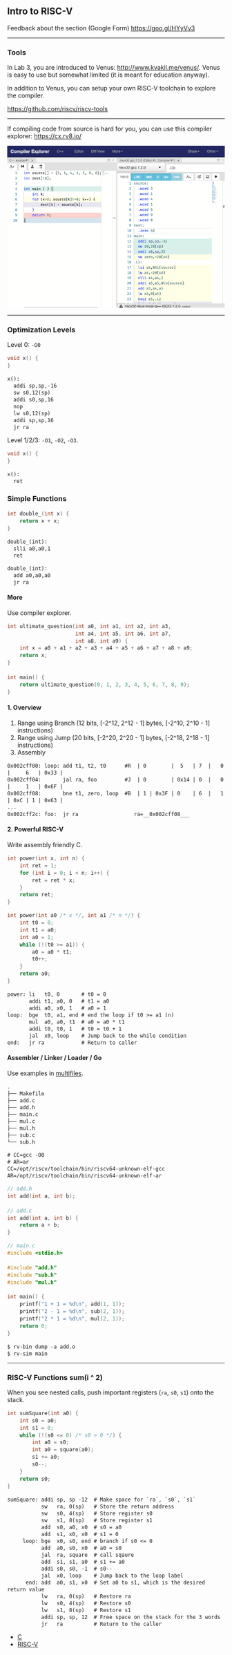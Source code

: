 Intro to RISC-V
---

Feedback about the section (Google Form)
https://goo.gl/HYyVv3

----

### Tools

In Lab 3, you are introduced to Venus: http://www.kvakil.me/venus/. Venus is
easy to use but somewhat limited (it is meant for education anyway).

In addition to Venus, you can setup your own RISC-V toolchain to explore the
compiler.

https://github.com/riscv/riscv-tools

---

If compiling code from source is hard for you, you can use this compiler explorer:
https://cx.rv8.io/

![Compiler Explorer](./images/compiler_explorer.png)

---
### Optimization Levels

Level 0: `-O0`

```c
void x() {
}
```

```assembly
x():
  addi sp,sp,-16
  sw s0,12(sp)
  addi s0,sp,16
  nop
  lw s0,12(sp)
  addi sp,sp,16
  jr ra
```

Level 1/2/3: `-O1`, `-O2`, `-O3`.

```c
void x() {
}
```

```assembly
x():
  ret
```

### Simple Functions

```c
int double_(int x) {
    return x + x;
}
```

```assembly
double_(int):
  slli a0,a0,1
  ret
```

```assembly
double_(int):
  add a0,a0,a0
  jr ra
```

#### More

Use compiler explorer.

```c
int ultimate_question(int a0, int a1, int a2, int a3,
                      int a4, int a5, int a6, int a7,
                      int a8, int a9) {
    int x = a0 + a1 + a2 + a3 + a4 + a5 + a6 + a7 + a8 + a9;
    return x;
}

int main() {
    return ultimate_question(0, 1, 2, 3, 4, 5, 6, 7, 8, 9);
}
```

#### 1. Overview

1. Range using Branch (12 bits, [-2^12, 2^12 - 1] bytes, [-2^10, 2^10 - 1] instructions)
2. Range using Jump (20 bits, [-2^20, 2^20 - 1] bytes, [-2^18, 2^18 - 1] instructions)
3. Assembly

```
0x002cff00: loop: add t1, t2, t0      #R  | 0        |  5   | 7  |   0   |     6   | 0x33 |
0x002cff04:       jal ra, foo         #J  | 0        | 0x14 | 0  |   0   |     1   | 0x6F |
0x002cff08:       bne t1, zero, loop  #B  | 1 | 0x3F | 0    | 6  |   1   | 0xC | 1 | 0x63 |
...
0x002cff2c: foo:  jr ra                  ra=__0x002cff08___
```


#### 2. Powerful RISC-V

Write assembly friendly C.

```c
int power(int x, int n) {
    int ret = 1;
    for (int i = 0; i < n; i++) {
        ret = ret * x;
    }
    return ret;
}
```

```c
int power(int a0 /* x */, int a1 /* n */) {
    int t0 = 0;
    int t1 = a0;
    int a0 = 1;
    while (!(t0 >= a1)) {
        a0 = a0 * t1;
        t0++;
    }
    return a0;
}
```

```assembly
power: li   t0, 0       # t0 = 0
       addi t1, a0, 0   # t1 = a0
       addi a0, x0, 1   # a0 = 1
loop:  bge  t0, a1, end # end the loop if t0 >= a1 (n)
       mul  a0, a0, t1  # a0 = a0 * t1
       addi t0, t0, 1   # t0 = t0 + 1
       jal  x0, loop    # Jump back to the while condition
end:   jr ra            # Return to caller
```

#### Assembler / Linker / Loader / Go

Use examples in [multifiles](multifiles).

```
.
├── Makefile
├── add.c
├── add.h
├── main.c
├── mul.c
├── mul.h
├── sub.c
└── sub.h
```

```make
# CC=gcc -O0
# AR=ar
CC=/opt/riscv/toolchain/bin/riscv64-unknown-elf-gcc
AR=/opt/riscv/toolchain/bin/riscv64-unknown-elf-ar
```

```c
// add.h
int add(int a, int b);

// add.c
int add(int a, int b) {
    return a + b;
}
```

```c
// main.c
#include <stdio.h>

#include "add.h"
#include "sub.h"
#include "mul.h"

int main() {
    printf("1 + 1 = %d\n", add(1, 1));
    printf("2 - 1 = %d\n", sub(2, 1));
    printf("2 * 1 = %d\n", mul(2, 1));
    return 0;
}
```

```
$ rv-bin dump -a add.o
$ rv-sim main
```

--------------

### RISC-V Functions sum(i ^ 2)

When you see nested calls, push important registers (`ra`, `s0`, `s1`) onto the
stack.

```c
int sumSquare(int a0) {
    int s0 = a0;
    int s1 = 0;
    while (!(s0 <= 0) /* s0 > 0 */) {
        int a0 = s0;
        int a0 = square(a0);
        s1 += a0;
        s0--;
    }
    return s0;
}
```

``` assembly
sumSquare: addi sp, sp -12  # Make space for `ra`, `s0`, `s1`
           sw   ra, 0(sp)   # Store the return address
           sw   s0, 4(sp)   # Store register s0
           sw   s1, 8(sp)   # Store register s1
           add  s0, a0, x0  # s0 = a0
           add  s1, x0, x0  # s1 = 0
     loop: bge  x0, s0, end # branch if s0 <= 0
           add  a0, s0, x0  # a0 = s0
           jal  ra, square  # call sqaure
           add  s1, s1, a0  # s1 += a0
           addi s0, s0, -1  # s0--
           jal  x0, loop    # Jump back to the loop label
      end: add  a0, s1, x0  # Set a0 to s1, which is the desired return value
           lw   ra, 0(sp)   # Restore ra
           lw   s0, 4(sp)   # Restore s0
           lw   s1, 8(sp)   # Restore s1
           addi sp, sp, 12  # Free space on the stack for the 3 words
           jr   ra          # Return to the caller
```


- [C](c.md)
- [RISC-V](riscv.md)
